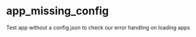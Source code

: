 app_missing_config
==================

Test app without a config.json to check our error handling on loading apps
